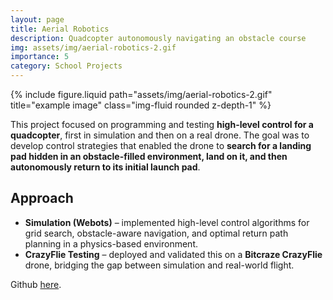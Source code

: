 ```yaml
---
layout: page
title: Aerial Robotics
description: Quadcopter autonomously navigating an obstacle course
img: assets/img/aerial-robotics-2.gif
importance: 5
category: School Projects
---
```





<div class="row justify-content-center">
    <div class="col-sm-12 mt-3 mt-md-0">
        {% include figure.liquid path="assets/img/aerial-robotics-2.gif" title="example image" class="img-fluid rounded z-depth-1" %}
    </div>
</div>


This project focused on programming and testing **high-level control for a quadcopter**, first in simulation and then on a real drone. The goal was to develop control strategies that enabled the drone to **search for a landing pad hidden in an obstacle-filled environment, land on it, and then autonomously return to its initial launch pad**.  

## Approach  

- **Simulation (Webots)** – implemented high-level control algorithms for grid search, obstacle-aware navigation, and optimal return path planning in a physics-based environment.  
- **CrazyFlie Testing** – deployed and validated this on a **Bitcraze CrazyFlie** drone, bridging the gap between simulation and real-world flight.  



Github <a href="https://github.com/nlugon/aerial-robotics">here</a>.




